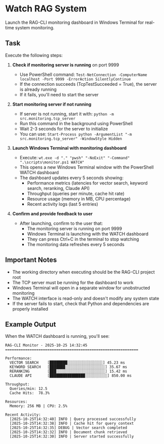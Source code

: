 # Watch RAG System

Launch the RAG-CLI monitoring dashboard in Windows Terminal for real-time system monitoring.

## Task

Execute the following steps:

1. **Check if monitoring server is running** on port 9999
   - Use PowerShell command: `Test-NetConnection -ComputerName localhost -Port 9999 -ErrorAction SilentlyContinue`
   - If the connection succeeds (TcpTestSucceeded = True), the server is already running
   - If it fails, you'll need to start the server

2. **Start monitoring server if not running**
   - If server is not running, start it with: `python -m src.monitoring.tcp_server`
   - Run this command in the background using PowerShell
   - Wait 2-3 seconds for the server to initialize
   - You can use: `Start-Process python -ArgumentList "-m src.monitoring.tcp_server" -WindowStyle Hidden`

3. **Launch Windows Terminal with monitoring dashboard**
   - Execute: `wt.exe -d "." "pwsh" "-NoExit" "-Command" ".\scripts\monitor.ps1 WATCH"`
   - This opens a new Windows Terminal window with the PowerShell WATCH dashboard
   - The dashboard updates every 5 seconds showing:
     - Performance metrics (latencies for vector search, keyword search, reranking, Claude API)
     - Throughput (queries per minute, cache hit rate)
     - Resource usage (memory in MB, CPU percentage)
     - Recent activity logs (last 5 entries)

4. **Confirm and provide feedback to user**
   - After launching, confirm to the user that:
     - The monitoring server is running on port 9999
     - Windows Terminal is launching with the WATCH dashboard
     - They can press Ctrl+C in the terminal to stop watching
     - The monitoring data refreshes every 5 seconds

## Important Notes

- The working directory when executing should be the RAG-CLI project root
- The TCP server must be running for the dashboard to work
- Windows Terminal will open in a separate window for unobstructed monitoring
- The WATCH interface is read-only and doesn't modify any system state
- If the server fails to start, check that Python and dependencies are properly installed

## Example Output

When the WATCH dashboard is running, you'll see:

```
RAG-CLI Monitor - 2025-10-25 14:32:45
============================================================

Performance:
  VECTOR SEARCH    [████████░░░░░░░░░░░░░░░░] 45.23 ms
  KEYWORD SEARCH   [███████░░░░░░░░░░░░░░░░░░] 35.67 ms
  RERANKING        [███░░░░░░░░░░░░░░░░░░░░░░] 15.42 ms
  CLAUDE API       [████████████████░░░░░░░░░░] 850.00 ms

Throughput:
  Queries/min: 12.5
  Cache Hits:  78.3%

Resources:
  Memory: 256 MB | CPU: 2.5%

Recent Activity:
  [2025-10-25T14:32:40] INFO | Query processed successfully
  [2025-10-25T14:32:38] INFO | Cache hit for query context
  [2025-10-25T14:32:35] DEBUG | Vector search completed
  [2025-10-25T14:32:32] INFO | Document chunk retrieved
  [2025-10-25T14:32:30] INFO | Server started successfully
```
